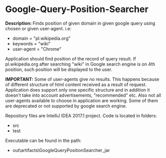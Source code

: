 # Google-Query-Position-Searcher
<b>Description: </b>Finds position of given domain in given google query using chosen or given user-agent.
i.e:
- domain = "pl.wikipedia.org"
- keywords = "wiki"
- user-agent = "Chrome"

Application should find position of the record of query result. If pl.wikipedia.org after searching "wiki" in Google search engine is on 4th position, such position will be displayed to the user.

<b>IMPORTANT:</b> Some of user-agents give no results. This happens because of different structure of html content received as a result of request. Application does support only one specific structure and in addition it doesn't take into account advertisements, "recommended" etc.
Also not all user-agents available to choose in application are working. Some of them are deprecated or not supported by google search engine.

Repository files are IntelliJ IDEA 2017.1 project.
Code is located in folders: 
- src 
- test

Executable can be found in the path:
- out\artifacts\GoogleQueryPositionSearcher_jar

